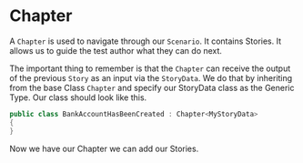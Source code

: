 # Chapter

A `Chapter` is used to navigate through our `Scenario`. It contains Stories. It allows us to guide the test author what they can do next.

The important thing to remember is that the `Chapter` can receive the output of the previous `Story` as an input via the `StoryData`. We do that by inheriting from the base Class `Chapter` and specify our StoryData class as the Generic Type. Our class should look like this.

```csharp
public class BankAccountHasBeenCreated : Chapter<MyStoryData>
{
}
```

Now we have our Chapter we can add our Stories. 

